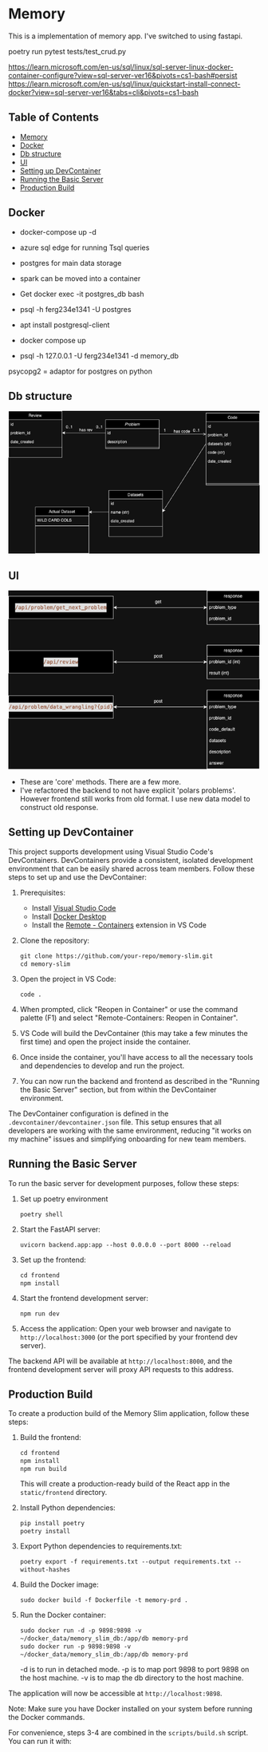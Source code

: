 # Memory

This is a implementation of memory app. I've switched to using fastapi.

poetry run pytest tests/test_crud.py

https://learn.microsoft.com/en-us/sql/linux/sql-server-linux-docker-container-configure?view=sql-server-ver16&pivots=cs1-bash#persist
https://learn.microsoft.com/en-us/sql/linux/quickstart-install-connect-docker?view=sql-server-ver16&tabs=cli&pivots=cs1-bash

## Table of Contents

- [Memory](#memory)
- [Docker](#docker)
- [Db structure](#db-structure)
- [UI](#ui)
- [Setting up DevContainer](#setting-up-devcontainer)
- [Running the Basic Server](#running-the-basic-server)
- [Production Build](#production-build)

## Docker

- docker-compose up -d
- azure sql edge for running Tsql queries
- postgres for main data storage
- spark can be moved into a container
- Get docker exec -it postgres_db bash
- psql -h ferg234e1341 -U postgres
- apt install postgresql-client

- docker compose up
- psql -h 127.0.0.1 -U ferg234e1341 -d memory_db

psycopg2 = adaptor for postgres on python

## Db structure

![Alt text](docs/memory_db.drawio.png)

## UI

![Alt text](docs/memory_ui.drawio.png)

- These are 'core' methods. There are a few more.
- I've refactored the backend to not have explicit 'polars problems'. However frontend still works from old format. I use new data model to construct old response.

## Setting up DevContainer

This project supports development using Visual Studio Code's DevContainers. DevContainers provide a consistent, isolated development environment that can be easily shared across team members. Follow these steps to set up and use the DevContainer:

1. Prerequisites:

   - Install [Visual Studio Code](https://code.visualstudio.com/)
   - Install [Docker Desktop](https://www.docker.com/products/docker-desktop)
   - Install the [Remote - Containers](https://marketplace.visualstudio.com/items?itemName=ms-vscode-remote.remote-containers) extension in VS Code

2. Clone the repository:

   ```
   git clone https://github.com/your-repo/memory-slim.git
   cd memory-slim
   ```

3. Open the project in VS Code:

   ```
   code .
   ```

4. When prompted, click "Reopen in Container" or use the command palette (F1) and select "Remote-Containers: Reopen in Container".

5. VS Code will build the DevContainer (this may take a few minutes the first time) and open the project inside the container.

6. Once inside the container, you'll have access to all the necessary tools and dependencies to develop and run the project.

7. You can now run the backend and frontend as described in the "Running the Basic Server" section, but from within the DevContainer environment.

The DevContainer configuration is defined in the `.devcontainer/devcontainer.json` file. This setup ensures that all developers are working with the same environment, reducing "it works on my machine" issues and simplifying onboarding for new team members.

## Running the Basic Server

To run the basic server for development purposes, follow these steps:

1. Set up poetry environment

   ```
   poetry shell
   ```

2. Start the FastAPI server:

   ```
   uvicorn backend.app:app --host 0.0.0.0 --port 8000 --reload
   ```

3. Set up the frontend:

   ```
   cd frontend
   npm install
   ```

4. Start the frontend development server:

   ```
   npm run dev
   ```

5. Access the application:
   Open your web browser and navigate to `http://localhost:3000` (or the port specified by your frontend dev server).

The backend API will be available at `http://localhost:8000`, and the frontend development server will proxy API requests to this address.

## Production Build

To create a production build of the Memory Slim application, follow these steps:

1. Build the frontend:

   ```
   cd frontend
   npm install
   npm run build
   ```

   This will create a production-ready build of the React app in the `static/frontend` directory.

2. Install Python dependencies:

   ```
   pip install poetry
   poetry install
   ```

3. Export Python dependencies to requirements.txt:

   ```
   poetry export -f requirements.txt --output requirements.txt --without-hashes
   ```

4. Build the Docker image:

   ```
   sudo docker build -f Dockerfile -t memory-prd .
   ```

5. Run the Docker container:
   ```
   sudo docker run -d -p 9898:9898 -v ~/docker_data/memory_slim_db:/app/db memory-prd
   sudo docker run -p 9898:9898 -v ~/docker_data/memory_slim_db:/app/db memory-prd
   ```
   -d is to run in detached mode.
   -p is to map port 9898 to port 9898 on the host machine.
   -v is to map the db directory to the host machine.

The application will now be accessible at `http://localhost:9898`.

Note: Make sure you have Docker installed on your system before running the Docker commands.

For convenience, steps 3-4 are combined in the `scripts/build.sh` script. You can run it with:
